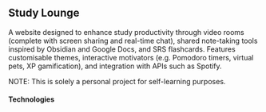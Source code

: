## Study Lounge

A website designed to enhance study productivity through video rooms (complete with screen sharing and real-time chat), shared note-taking tools inspired by Obsidian and Google Docs, and SRS flashcards. Features customisable themes, interactive motivators (e.g. Pomodoro timers, virtual pets, XP gamification), and integration with APIs such as Spotify.

NOTE: This is solely a personal project for self-learning purposes.

#### Technologies
